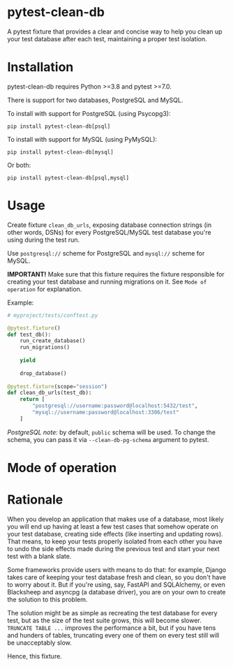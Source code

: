# pytest-clean-db
A pytest fixture that provides a clear and concise way to help you clean up your test 
database after each test, maintaining a proper test isolation.

# Installation
pytest-clean-db requires Python >=3.8 and pytest >=7.0.

There is support for two databases, PostgreSQL and MySQL.

To install with support for PostgreSQL (using Psycopg3):
```shell
pip install pytest-clean-db[psql]
```

To install with support for MySQL (using PyMySQL):
```shell
pip install pytest-clean-db[mysql]
```

Or both:
```shell
pip install pytest-clean-db[psql,mysql]
```

# Usage
Create fixture `clean_db_urls`, exposing database connection strings (in other words, 
DSNs) for every PostgreSQL/MySQL test database you're using during the test run.

Use `postgresql://` scheme for PostgreSQL and `mysql://` scheme for MySQL.

**IMPORTANT!** Make sure that this fixture requires the fixture responsible for creating
your test database and running migrations on it. See `Mode of operation` for explanation.

Example:
```python
# myproject/tests/conftest.py

@pytest.fixture()
def test_db():
    run_create_database()
    run_migrations()
    
    yield 
    
    drop_database()
    
@pytest.fixture(scope="session")
def clean_db_urls(test_db):
    return [
        "postgresql://username:password@localhost:5432/test", 
        "mysql://username:password@localhost:3306/test"
    ]
```

_PostgreSQL note:_ by default, `public` schema will be used. To change the schema, 
you can pass it via `--clean-db-pg-schema` argument to pytest.

# Mode of operation


# Rationale
When you develop an application that makes use of a database, most likely you will end up
having at least a few test cases that somehow operate on your test database, creating 
side effects (like inserting and updating rows). That means, to keep your tests properly 
isolated from each other you have to undo the side effects made during the previous test
and start your next test with a blank slate.

Some frameworks provide users with means to do that: for example, Django takes care of 
keeping your test database fresh and clean, so you don't have to worry about it.
But if you're using, say, FastAPI and SQLAlchemy, or even Blacksheep and asyncpg (a 
database driver), you are on your own to create the solution to this problem.

The solution might be as simple as recreating the test database for every test, but 
as the size of the test suite grows, this will become slower. `TRUNCATE TABLE ...` 
improves the performance a bit, but if you have tens and hunders of tables, truncating 
every one of them on every test still will be unacceptably slow.

Hence, this fixture.
